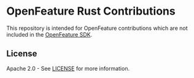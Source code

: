 # OpenFeature Rust Contributions

This repository is intended for OpenFeature contributions which are not included in the [OpenFeature SDK](https://github.com/open-feature/go-sdk).

## License

Apache 2.0 - See [LICENSE](./LICENSE) for more information.
